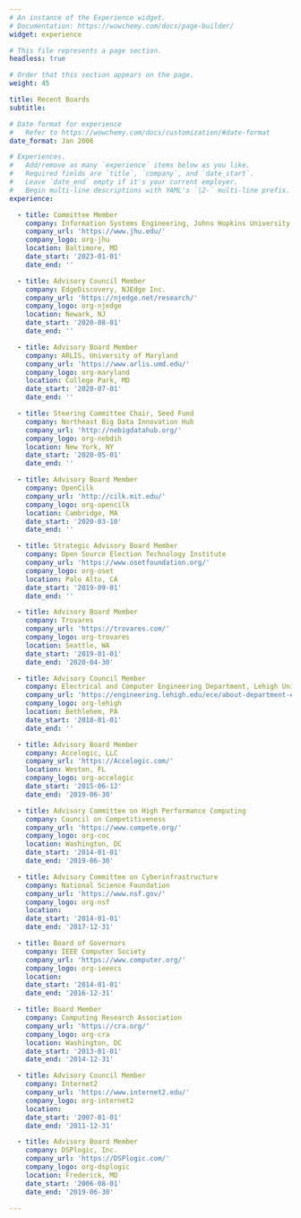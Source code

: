 ```yaml
---
# An instance of the Experience widget.
# Documentation: https://wowchemy.com/docs/page-builder/
widget: experience

# This file represents a page section.
headless: true

# Order that this section appears on the page.
weight: 45

title: Recent Boards
subtitle:

# Date format for experience
#   Refer to https://wowchemy.com/docs/customization/#date-format
date_format: Jan 2006

# Experiences.
#   Add/remove as many `experience` items below as you like.
#   Required fields are `title`, `company`, and `date_start`.
#   Leave `date_end` empty if it's your current employer.
#   Begin multi-line descriptions with YAML's `|2-` multi-line prefix.
experience:

  - title: Committee Member
    company: Information Systems Engineering, Johns Hopkins University
    company_url: 'https://www.jhu.edu/'
    company_logo: org-jhu
    location: Baltimore, MD
    date_start: '2023-01-01'
    date_end: ''

  - title: Advisory Council Member
    company: EdgeDiscovery, NJEdge Inc. 
    company_url: 'https://njedge.net/research/'
    company_logo: org-njedge
    location: Newark, NJ
    date_start: '2020-08-01'
    date_end: ''

  - title: Advisory Board Member
    company: ARLIS, University of Maryland
    company_url: 'https://www.arlis.umd.edu/'
    company_logo: org-maryland
    location: College Park, MD
    date_start: '2020-07-01'
    date_end: ''

  - title: Steering Committee Chair, Seed Fund
    company: Northeast Big Data Innovation Hub
    company_url: 'http://nebigdatahub.org/'
    company_logo: org-nebdih
    location: New York, NY
    date_start: '2020-05-01'
    date_end: ''

  - title: Advisory Board Member
    company: OpenCilk
    company_url: 'http://cilk.mit.edu/'
    company_logo: org-opencilk
    location: Cambridge, MA
    date_start: '2020-03-10'
    date_end: ''

  - title: Strategic Advisory Board Member
    company: Open Source Election Technology Institute
    company_url: 'https://www.osetfoundation.org/'
    company_logo: org-oset
    location: Palo Alto, CA
    date_start: '2019-09-01'
    date_end: ''

  - title: Advisory Board Member
    company: Trovares
    company_url: 'https://trovares.com/'
    company_logo: org-trovares
    location: Seattle, WA
    date_start: '2019-01-01'
    date_end: '2020-04-30'

  - title: Advisory Council Member
    company: Electrical and Computer Engineering Department, Lehigh University
    company_url: 'https://engineering.lehigh.edu/ece/about-department-electrical-and-computer-engineering/ece-advisory-council'
    company_logo: org-lehigh
    location: Bethlehem, PA
    date_start: '2018-01-01'
    date_end: ''

  - title: Advisory Board Member
    company: Accelogic, LLC
    company_url: 'https://Accelogic.com/'
    location: Weston, FL
    company_logo: org-accelogic
    date_start: '2015-06-12'
    date_end: '2019-06-30'

  - title: Advisory Committee on High Performance Computing
    company: Council on Competitiveness
    company_url: 'https://www.compete.org/'
    company_logo: org-coc
    location: Washington, DC
    date_start: '2014-01-01'
    date_end: '2019-06-30'

  - title: Advisory Committee on Cyberinfrastructure
    company: National Science Foundation
    company_url: 'https://www.nsf.gov/'
    company_logo: org-nsf
    location:
    date_start: '2014-01-01'
    date_end: '2017-12-31'

  - title: Board of Governors
    company: IEEE Computer Society
    company_url: 'https://www.computer.org/'
    company_logo: org-ieeecs
    location:
    date_start: '2014-01-01'
    date_end: '2016-12-31'

  - title: Board Member
    company: Computing Research Association
    company_url: 'https://cra.org/'
    company_logo: org-cra
    location: Washington, DC
    date_start: '2013-01-01'
    date_end: '2014-12-31'

  - title: Advisory Council Member
    company: Internet2
    company_url: 'https://www.internet2.edu/'
    company_logo: org-internet2
    location:
    date_start: '2007-01-01'
    date_end: '2011-12-31'

  - title: Advisory Board Member
    company: DSPlogic, Inc.
    company_url: 'https://DSPlogic.com/'
    company_logo: org-dsplogic
    location: Frederick, MD
    date_start: '2006-08-01'
    date_end: '2019-06-30'

---
```

